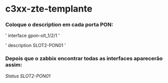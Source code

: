 # c3xx-zte-templante

### Coloque o description em cada porta PON:

' interface gpon-olt_1/2/1 '

' description SLOT2-PON01 '

### Depois que o zabbix encontrar todas as interfaces aparecerão assim: 

*Status SLOT2-PON01*
